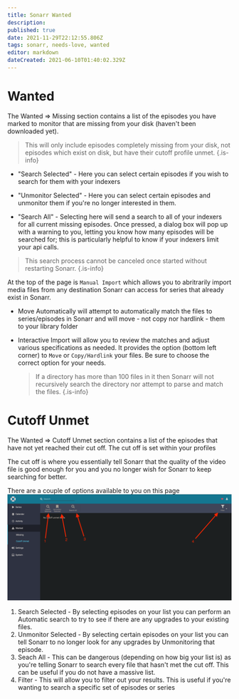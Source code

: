 ```yaml
---
title: Sonarr Wanted
description: 
published: true
date: 2021-11-29T22:12:55.806Z
tags: sonarr, needs-love, wanted
editor: markdown
dateCreated: 2021-06-10T01:40:02.329Z
---
```


# Wanted

The Wanted => Missing section contains a list of the episodes you have marked to monitor that are missing from your disk (haven't been downloaded yet).

> This will only include episodes completely missing from your disk, not episodes which exist on disk, but have their cutoff profile unmet.
{.is-info}

- "Search Selected" - Here you can select certain episodes if you wish to search for them with your indexers

- "Unmonitor Selected" - Here you can select certain episodes and unmonitor them if you're no longer interested in them.

- "Search All" - Selecting here will send a search to all of your indexers for all current missing episodes. Once pressed, a dialog box will pop up with a warning to you, letting you know how many episodes will be searched for; this is particularly helpful to know if your indexers limit your api calls.

> This search process cannot be canceled once started without restarting Sonarr.
{.is-info}

At the top of the page is `Manual Import` which allows you to abritrarily import media files from any destination Sonarr can access for series that already exist in Sonarr. 

- Move Automatically will attempt to automatically match the files to series/episodes in Sonarr and will move - not copy nor hardlink - them to your library folder
- Interactive Import will allow you to review the matches and adjust various specifications as needed. It provides the option (bottom left corner) to `Move` or `Copy/Hardlink` your files. Be sure to choose the correct option for your needs.
  
  > If a directory has more than 100 files in it then Sonarr will not recursively search the directory nor attempt to parse and match the files. {.is-info}

# Cutoff Unmet

The Wanted => Cutoff Unmet section contains a list of the episodes that have not yet reached their cut off. The cut off is set within your profiles

The cut off is where you essentially tell Sonarr that the quality of the video file is good enough for you and you no longer wish for Sonarr to keep searching for better.

There are a couple of options available to you on this page
![wanted-cut-off-unmet.png](/assets/sonarr/wanted-cut-off-unmet.png)

1. Search Selected - By selecting episodes on your list you can perform an Automatic search to try to see if there are any upgrades to your existing files.
1. Unmonitor Selected - By selecting certain episodes on your list you can tell Sonarr to no longer look for any upgrades by Unmonitoring that episode.
1. Seach All - This can be dangerous (depending on how big your list is) as you're telling Sonarr to search every file that hasn't met the cut off. This can be useful if you do not have a massive list.
1. Filter - This will allow you to filter out your results. This is useful if you're wanting to search a specific set of episodes or series
